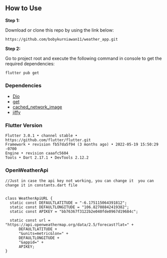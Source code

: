 
## How to Use 

**Step 1:**

Download or clone this repo by using the link below:

```
https://github.com/bobykurniawan11/weather_app.git
```

**Step 2:**

Go to project root and execute the following command in console to get the required dependencies: 

```
flutter pub get 
```


### Dependencies
* [Dio](https://pub.dev/packages/dio)
* [get](https://pub.dev/packages/get)
* [cached_network_image](https://pub.dev/packages/cached_network_image)
* [jiffy](https://pub.dev/packages/jiffy)


### Flutter Version
```
Flutter 3.0.1 • channel stable • https://github.com/flutter/flutter.git
Framework • revision fb57da5f94 (3 months ago) • 2022-05-19 15:50:29 -0700
Engine • revision caaafc5604
Tools • Dart 2.17.1 • DevTools 2.12.2
```

### OpenWeatherApi
```
//Just in case the api key not working, you can change it  you can change it in constants.dart file


class WeatherApiURL {
  static const DEFAULTLATITUDE = "-6.175115064391812";
  static const DEFAULTLONGITUDE = "106.82708842419382";
  static const APIKEY = "bb76367f3122b2e040fde0967d19684c";

  static const url = "https://api.openweathermap.org/data/2.5/forecast?lat=" +
      DEFAULTLATITUDE +
      "&units=metric&lon=" +
      DEFAULTLONGITUDE +
      "&appid=" +
      APIKEY;
}

```